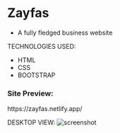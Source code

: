 # Zayfas
- A fully fledged business website

TECHNOLOGIES USED:
- HTML
- CSS
- BOOTSTRAP

<h3>Site Preview:</h3>
https://zayfas.netlify.app/

DESKTOP VIEW:
![screenshot](https://github.com/sidramwaseem/Zayfas/blob/master/Previews/Desktop-Preview.png?raw=true)
